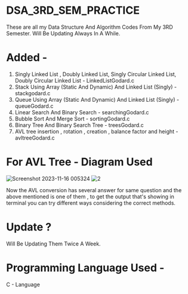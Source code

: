 # DSA_3RD_SEM_PRACTICE
These are all my Data Structure And Algorithm Codes From My 3RD Semester. Will Be Updating Always In A While.

# Added - 
1. Singly Linked List , Doubly Linked List, Singly Circular Linked List, Doubly Circular Linked List - LinkedListGodard.c
2. Stack Using Array (Static And Dynamic) And Linked List (Singly) - stackgodard.c
3. Queue Using Array (Static And Dynamic) And Linked List (Singly) - queueGodard.c
4. Linear Search And Binary Search - searchingGodard.c
5. Bubble Sort And Merge Sort - sortingGodard.c
6. Binary Tree And Binary Search Tree - treesGodard.c
7. AVL tree insertion , rotation , creation , balance factor and height - avltreeGodard.c

# For AVL Tree - Diagram Used

![Screenshot 2023-11-16 005324](https://github.com/ArunavaCoderEm/DSA_3RD_SEM_PRACTICE/assets/121813676/929d8b20-9e35-4b21-92be-5ec2a997b639)
![2](https://github.com/ArunavaCoderEm/DSA_3RD_SEM_PRACTICE/assets/121813676/bd1688fc-3389-4361-bc53-b673118ec42c)

Now the AVL conversion has several answer for same question and the above mentioned is one of them , to get the output that's showing in terminal you can try different ways considering the correct methods.


# Update ?
Will Be Updating Them Twice A Week.

# Programming Language Used - 
C - Language
